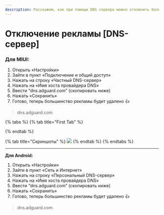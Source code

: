 ```yaml
---
description: Расскажем, как при помощи DNS сервера можно отключить большинство рекламы.
---
```


# Отключение рекламы \[DNS-сервер]

### **Для MIUI:**

1. Открыть «Настройки»
2. Зайти в пункт «Подключение и общий доступ»
3. Нажать на строку «Частный DNS-сервер»
4. Нажать на «Имя хоста провайдера DNS»
5. Ввести “dns.adguard.com” (скопировать ниже)
6. Нажать «Сохранить»
7. Готово, теперь большинство рекламы будет удалено 👍

> dns.adguard.com

{% tabs %}
{% tab title="First Tab" %}

{% endtab %}

{% tab title="Скриншоты" %}
![](https://telegra.ph/file/f5f440dd8385ad9126e77.jpg)
{% endtab %}
{% endtabs %}

***

**Для Android:**

1. Открыть «Настройки»
2. Зайти в пункт «Сеть и Интернет»
3. Нажать на строку «Персональный DNS-сервер»
4. Нажать на «Имя хоста провайдера DNS»
5. Ввести “dns.adguard.com” (скопировать ниже)
6. Нажать «Сохранить»
7. Готово, теперь большинство рекламы будет удалено 👍

> dns.adguard.com


